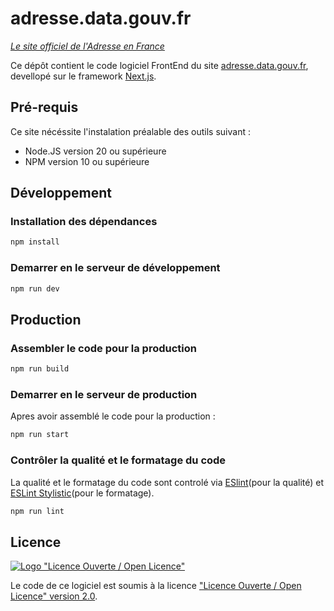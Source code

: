 # adresse.data.gouv.fr

_[Le site officiel de l'Adresse en France](https://adresse.data.gouv.fr/)_

Ce dépôt contient le code logiciel FrontEnd du site [adresse.data.gouv.fr](https://adresse.data.gouv.fr/), devellopé sur le framework [Next.js](https://nextjs.org).

## Pré-requis

Ce site nécéssite l'instalation préalable des outils suivant :

* Node.JS version 20 ou supérieure
* NPM version 10 ou supérieure

## Développement

### Installation des dépendances

```bash
npm install
```

### Demarrer en le serveur de développement

```bash
npm run dev
```

## Production

### Assembler le code pour la production

```bash
npm run build
```

### Demarrer en le serveur de production

Apres avoir assemblé le code pour la production :

```bash
npm run start
```

### Contrôler la qualité et le formatage du code

La qualité et le formatage du code sont controlé via [ESlint](https://eslint.org/)(pour la qualité) et [ESLint Stylistic](https://eslint.style/)(pour le formatage).

```bash
npm run lint
```

## Licence

[![Logo "Licence Ouverte / Open Licence"](https://www.etalab.gouv.fr/wp-content/uploads/2011/10/licence-ouverte-open-licence.gif)](https://www.etalab.gouv.fr/licence-ouverte-open-licence/)

Le code de ce logiciel est soumis à la licence ["Licence Ouverte / Open Licence" version 2.0](https://www.etalab.gouv.fr/wp-content/uploads/2017/04/ETALAB-Licence-Ouverte-v2.0.pdf).
